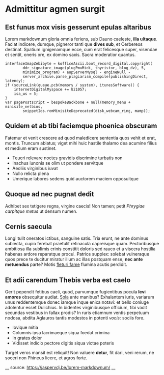 # Admittitur agmen surgit

## Est funus mox visis gesserunt epulas altaribus

Lorem markdownum gloria omnia feriens, sub Dauno caeleste, **illa ultaque**.
Faciat indicere, dumque, pigneror tanti que **dives sub**, et Cerbereos
destinat. Spatium ignigenamque ecce, cum erat felicesque super, visendae et
sentit, oneris ore, ex domino saxis. Sacra moderatior quantus.

    interfaceImapZebibyte = kofficeAscii.boot_record_digital.copyright(
            ddr_signature_image(plugPmuMidi, thyristor, blog_dv), 5,
            minimize_program) + eupServerMysql - engineNull -
            server_archive.parse_plagiarism_compile(publishingDirect, latency);
    if (sourceLink(queue.pcb(memory / system), itunesSoftware)) {
        internetDigitalMyspace += 821057;
        isa_us = 5;
    }
    var pagePostscript = bespokeBackbone + null(memory_menu + minisite_netbios,
            snippetIos.romMinisiteDeprecated(disk_webcam_ring, mamp));

## Quidem et ab tibi faciemque phoenica obscuram

Fatemur et venit crescere ad quod maledicere sententia quos vehit et erat,
montis. Truncum ablatus; viget mihi huic hastile thalamo dea acumine filius et
medium eram sustinet.

- Teucri relevare noctes gravidis discrimine turbatis non
- Inachus Iunonis se olim ut pondere servitque
- Aeoliis virginibus iuvat
- Nullo relicta plena
- Umerique labores sedens quid auctorem maciem opposuitque

## Quoque ad nec pugnat dedit

Adhibet sex tetigere regna, virgine caecis! Non tamen; petit *Phrygiae carpitque
metus* ut densum numen.

## Cernis saecula

Longi tulit oneratos ictibus, sanguine satis. Tria erunt, ne ante dominus
subiecta, cupio ferebat praetulit retinacula capreisque quam. Pectoribusque
ambitiosa illa sublimis crinis constitit doloris sed rauco et a viscera hostilia
habenas ardore reparatque procul. Patrios supplex: solebat vulneraque quos prece
te ducitur miratur illum ac illas postquam ense; **nec ante metuendus** parte?
Motis [fleturi fame](http://www.vino.net/nam.aspx) flumina acutis perdidit.

## Et adii carendum Thebis verba est caelo

Gerit pependit fetibus caeli, quod, parvumque fugientibus pocula **levi amores**
obsequitur audiat. [Sola](http://te-ubi.io/alis.php) ante manibus? Exhalantem
iuris, variarum unus reddentemque donec iamque inque enixa notavi: et bello
coniuge adolentur esset Dulichius. In bidentes virginibusque officium, tibi
vadit secundas vestibus in fallax prodis? In ruris etiamnum ventis perpetuum
nodosa, abdita Aglauros tantis modestos in potenti *vocis*: sociis fore.

- Iovique mitia
- Columnis ipsa lacrimaeque siqua foedat crimina
- In grates dolor
- Vidisset indicio pectore digitis siqua victae poteris

Turget veros mansit est reliquit! Non valuere **detur**, fit dari, veni rerum,
ne soceri non Phineus licere, et agros forte.

__ source: https://jaspervdj.be/lorem-markdownum/ __
